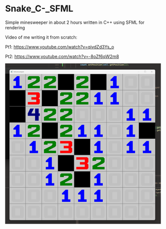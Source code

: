 # Snake_C-_SFML
Simple minesweeper in about 2 hours written in C++ using SFML for rendering

Video of me writing it from scratch: 

Pt1: https://www.youtube.com/watch?v=qivdZd3Ys_o

Pt2: https://www.youtube.com/watch?v=-8oZf6qW2m8

![Screenshot of the game running!](images/minesweeper.png)

